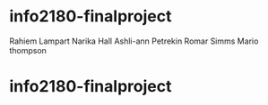 
# info2180-finalproject 

Rahiem Lampart
Narika Hall
Ashli-ann Petrekin
Romar Simms
Mario thompson
# info2180-finalproject



